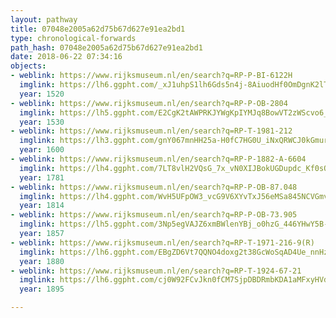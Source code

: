 ```yaml
---
layout: pathway
title: 07048e2005a62d75b67d627e91ea2bd1
type: chronological-forwards
path_hash: 07048e2005a62d75b67d627e91ea2bd1
date: 2018-06-22 07:34:16
objects:
- weblink: https://www.rijksmuseum.nl/en/search?q=RP-P-BI-6122H
  imglink: https://lh6.ggpht.com/_xJ1uhpS1lh6Gds5n4j-8AiuodHf0OmDgnK2lTLL1kBdigye3darHXLxnUZtDbGzNppcyNehaBRhCYvAvfxV-lysyo0=s200
  year: 1520
- weblink: https://www.rijksmuseum.nl/en/search?q=RP-P-OB-2804
  imglink: https://lh5.ggpht.com/E2CgK2tAWPRKJYWgKpIYMJq8BowVT2zWScvo6_iHwTPJSDUOAUXTOBbHcM-1zF2k37ymA3QDbxtkUn0AqnEoRnE1Qw=s200
  year: 1530
- weblink: https://www.rijksmuseum.nl/en/search?q=RP-T-1981-212
  imglink: https://lh3.ggpht.com/gnY067mnHH25a-H0fC7HG0U_iNxQRWCJ0kGmurq80eOuv4-MTcTCKDE9bobbtwHQNfDjFhG5wWjlHvdMTb8p9A1hFRk=s200
  year: 1600
- weblink: https://www.rijksmuseum.nl/en/search?q=RP-P-1882-A-6604
  imglink: https://lh4.ggpht.com/7LT8vlH2VQsG_7x_vN0XIJBokUGDupdc_Kf0sOJ8bY4Lukqn5vOwBForVRL4-0XA9I-BNEKH1-P9zxKYPy9OONdd3OnJ=s200
  year: 1781
- weblink: https://www.rijksmuseum.nl/en/search?q=RP-P-OB-87.048
  imglink: https://lh4.ggpht.com/WvH5UFpOW3_vcG9V6XYvTxJ56eMSa845NCVGmvz7ZaabyYM8lg89eMqQJB9q9sYBIXnj_LFIfjv10fFxI8vbKLh0GA=s200
  year: 1814
- weblink: https://www.rijksmuseum.nl/en/search?q=RP-P-OB-73.905
  imglink: https://lh5.ggpht.com/3Np5egVAJZ6xmBWlenYBj_o0hzG_446YHwY5B-Bx-vy7j4ed719Oa0QvCZrKt3KBNQMQKYEeGPgYXufzJ0WiwBGyXg=s200
  year: 1857
- weblink: https://www.rijksmuseum.nl/en/search?q=RP-T-1971-216-9(R)
  imglink: https://lh6.ggpht.com/EBgZD6Vt7QQNO4doxg2t38GcWoSqAD4Ue_nnHzafrSeWL8yWNEIGwECzuJYe4XT_O_BtlGz3wxy8TwGuW2Img6SMToSW=s200
  year: 1880
- weblink: https://www.rijksmuseum.nl/en/search?q=RP-T-1924-67-21
  imglink: https://lh6.ggpht.com/cj0W92FCvJkn0fCM7SjpDBDRmbKDA1aMFxyHVddeLU6BQkgENd-yeXH6NyrmKi1H8X44lN4QqT4kSywjRr0Ay4hBiaA=s200
  year: 1895

---
```


